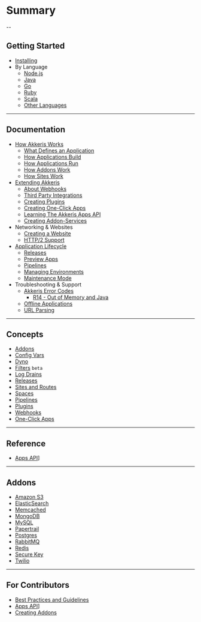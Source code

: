 # Summary

--
## Getting Started

  * [Installing](/getting-started/prerequisites-and-installing.md)
  * By Language
    * [Node.js](/getting-started/nodejs.md)
    * [Java](/getting-started/java.md)
    * [Go](/getting-started/go.md)
    * [Ruby](/getting-started/ruby.md)
    * [Scala](/getting-started/scala.md)
    * [Other Languages](/getting-started/other-languages.md)

----
## Documentation

* [How Akkeris Works](/how-akkeris-works.md)
  * [What Defines an Application](how-akkeris-works.md#introduction)
  * [How Applications Build](/how-akkeris-works.md#knowing-how-to-build-it)
  * [How Applications Run](/how-akkeris-works.md#running-applications)
  * [How Addons Work](/how-akkeris-works.md#managing-resources)
  * [How Sites Work](/how-akkeris-works.md#getting-users-to-apps)
* [Extending Akkeris](/how-to-extend-akkeris.md)
  * [About Webhooks](/architecture/webhooks.md)
  * [Third Party Integrations](/architecture/webhooks.md#integrations)
  * [Creating Plugins](/extending-akkeris/creating-plugins.md)
  * [Creating One-Click Apps](/one-click/creating.md)
  * [Learning The Akkeris Apps API](/extending-akkeris/akkeris-apps-api-tutorial.md)
  * [Creating Addon-Services](/extending-akkeris/building-addons.md)
* Networking &amp; Websites
  * [Creating a Website](/architecture/sites-and-routes.md)
  * [HTTP/2 Support](/networking-and-websites/http2.md)
* [Application Lifecycle](/lifecycle/application.md)
  * [Releases](/architecture/releases.md)
  * [Preview Apps](/architecture/preview-apps.md)
  * [Pipelines](/architecture/pipelines.md)
  * [Managing Environments](/lifecycle/managing-multiple-environments.md)
  * [Maintenance Mode](/lifecycle/maintenance-mode.md)
* Troubleshooting &amp; Support
  * [Akkeris Error Codes](/support/akkeris-error-codes.md)
    * [R14 - Out of Memory and Java](/support/r14-out-of-memory-and-java.md)
  * [Offline Applications](/support/offline-applications.md)
  * [URL Parsing](/support/url-parsing.md)


---
## Concepts

* [Addons](architecture/addons.md)
* [Config Vars](architecture/config-vars.md)
* [Dyno](/architecture/dyno.md)
* [Filters](/architecture/filters.md) `beta`
* [Log Drains](architecture/log-drains.md)
* [Releases](/architecture/releases.md)
* [Sites and Routes](/architecture/sites-and-routes.md)
* [Spaces](/architecture/spaces.md)
* [Pipelines](/architecture/pipelines.md)
* [Plugins](/architecture/plugins.md)
* [Webhooks](/architecture/webhooks.md)
* [One-Click Apps](/one-click/apps.md)

----
## Reference

* [Apps API](/architecture/apps-api.md)]

---
## Addons

* [Amazon S3](/addons/amazon-s3.md)
* [ElasticSearch](/addons/elastic-search.md)
* [Memcached](/addons/memcached.md)
* [MongoDB](/addons/mongodb.md)
* [MySQL](/addons/mysql.md)
* [Papertrail](/addons/papertrail.md)
* [Postgres](/addons/postgresql.md)
* [RabbitMQ](/addons/rabbitmq.md)
* [Redis](/addons/redis.md)
* [Secure Key](/addons/securekey.md)
* [Twilio](/addons/twilio.md)

---
## For Contributors

* [Best Practices and Guidelines](best-practices-and-guidelines.md)
* [Apps API](/architecture/apps-api.md)]
* [Creating Addons](/extending-akkeris/building-addons.md)